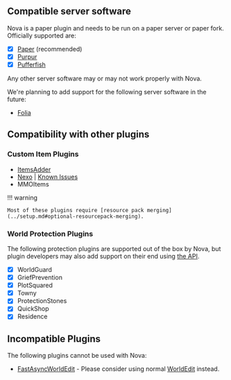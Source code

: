 ## Compatible server software

Nova is a paper plugin and needs to be run on a paper server or paper fork. Officially supported are:

* [x] [Paper](https://github.com/PaperMC/Paper) (recommended)
* [x] [Purpur](https://github.com/PurpurMC/Purpur)
* [x] [Pufferfish](https://github.com/pufferfish-gg/Pufferfish)

Any other server software may or may not work properly with Nova.  

We're planning to add support for the following server software in the future:

* [Folia](https://github.com/PaperMC/Folia)

## Compatibility with other plugins

### Custom Item Plugins

- [ItemsAdder](itemsadder.md)
- [Nexo](nexo.md) | [Known Issues](nexo#known-issues)
- MMOItems

!!! warning

    Most of these plugins require [resource pack merging](../setup.md#optional-resourcepack-merging).

### World Protection Plugins

The following protection plugins are supported out of the box by Nova, but plugin developers may also
add support on their end using [the API](../../api/protection/protectionintegration.md).

- [x] WorldGuard
- [x] GriefPrevention
- [x] PlotSquared
- [x] Towny
- [x] ProtectionStones
- [x] QuickShop
- [x] Residence

## Incompatible Plugins

The following plugins cannot be used with Nova:

- [FastAsyncWorldEdit](https://www.spigotmc.org/resources/13932/) - Please consider using normal [WorldEdit](https://dev.bukkit.org/projects/worldedit) instead.